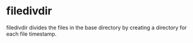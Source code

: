 # filedivdir
filedivdir divides the files in the base directory by creating a directory for each file timestamp.
